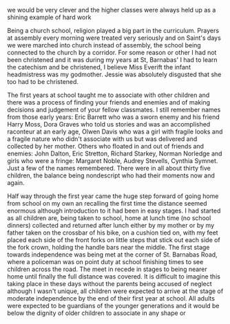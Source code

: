 we would be very clever and the higher classes were always held up as a shining example of hard work

Being a church school, religion played a big part in the curriculum. Prayers at assembly every morning were treated very seriously and on Saint's days we were marched into church instead of assembly, the school being connected to the church by a corridor. For some reason or other I had not been christened and it was during my years at St, Barnabas' I had to learn the catechism and be christened, I believe Miss Everift the infant headmistress was my godmother. Jessie was absolutely disgusted that she too had to be christened.

The first years at school taught me to associate with other children and there was a process of finding your friends and enemies and of making decisions and judgement of your fellow classmates. I still remember names from those early years: Eric Barrett who was a sworn enemy and his friend Harry Moss, Dora Graves who told us stories and was an accomplished raconteur at an early age, Olwen Davis who was a girl with fragile looks and a fragile nature who didn't associate with us but was delivered and collected by her mother. Others who floated in and out of friends and enemies: John Dalton,  Eric Stretton, Richard Starkey, Norman Norledge and girls who were a fringe: Margaret Noble, Audrey Stevells, Cynthia Symnet. Just a few of the names remembered. There were in all about thirty five children, the balance being nondescript who had their moments now and again.

Half way through the first year came the huge step forward of going home from school on my own an recalling the first time the distance seemed enormous although introduction to it had been in easy stages. I had started as all children are, being taken to school, home at lunch time (no school dinners) collected and returned after lunch either by my mother or by my father taken on the crossbar of his bike, on a cushion tied on, with my feet placed each side of the front forks on little steps that stick out each side of the fork crown, holding the handle bars near the middle. The first stage towards independence was being met at the corner of St. Barnabas Road, where a policeman was on point duty at school finishing times to see children across the road. The meet in recede in stages to being nearer home until finally the full distance was covered. It is difficult to imagine this taking place in these days without the parents being accused of neglect although I wasn't unique, all children were expected to arrive at the stage of moderate independence by the end of their first year at school. All adults were expected to be guardians of the younger generations and it would be below the dignity of older children to associate in any shape or
